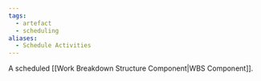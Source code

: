 ```yaml
---
tags:
  - artefact
  - scheduling
aliases:
  - Schedule Activities
---
```

A scheduled [[Work Breakdown Structure Component|WBS Component]].